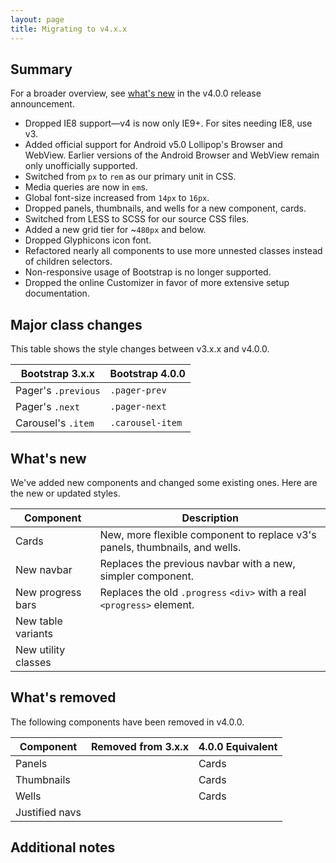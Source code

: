 ```yaml
---
layout: page
title: Migrating to v4.x.x
---
```


## Summary

For a broader overview, see [what's new](http://blog.getbootstrap.com/DEAD-LINK-FIX-ME-PLEASE) in the v4.0.0 release announcement.

- Dropped IE8 support—v4 is now only IE9+. For sites needing IE8, use v3.
- Added official support for Android v5.0 Lollipop's Browser and WebView. Earlier versions of the Android Browser and WebView remain only unofficially supported.
- Switched from `px` to `rem` as our primary unit in CSS.
- Media queries are now in `em`s.
- Global font-size increased from `14px` to `16px`.
- Dropped panels, thumbnails, and wells for a new component, cards.
- Switched from LESS to SCSS for our source CSS files.
- Added a new grid tier for ~`480px` and below.
- Dropped Glyphicons icon font.
- Refactored nearly all components to use more unnested classes instead of children selectors.
- Non-responsive usage of Bootstrap is no longer supported.
- Dropped the online Customizer in favor of more extensive setup documentation.

## Major class changes

This table shows the style changes between v3.x.x and v4.0.0.

| Bootstrap 3.x.x | Bootstrap 4.0.0 |
| --- | --- |
| Pager's `.previous` | `.pager-prev` |
| Pager's `.next` | `.pager-next` |
| Carousel's `.item` | `.carousel-item` |

## What's new
We've added new components and changed some existing ones. Here are the new or updated styles.

| Component | Description |
| --- | --- |
| Cards | New, more flexible component to replace v3's panels, thumbnails, and wells. |
| New navbar | Replaces the previous navbar with a new, simpler component. |
| New progress bars | Replaces the old `.progress` `<div>` with a real `<progress>` element. |
| New table variants | |
| New utility classes | |

## What's removed
The following components have been removed in v4.0.0.

| Component | Removed from 3.x.x | 4.0.0 Equivalent |
| --- | --- | --- |
| Panels |  | Cards |
| Thumbnails |  | Cards |
| Wells |  | Cards |
| Justified navs | | |

## Additional notes
